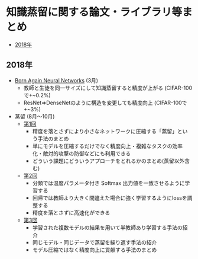# 知識蒸留に関する論文・ライブラリ等まとめ

- [2018年](#2018年)

## 2018年

- [Born Again Neural Networks](https://arxiv.org/abs/1805.04770) (3月)
  - 教師と生徒を同一サイズにして知識蒸留すると精度が上がる (CIFAR-100で+~0.2%)
  - ResNet⇒DenseNetのように構造を変更しても精度向上 (CIFAR-100で+~3%)
- 蒸留 (8月～10月)
  - [第1回](http://ai.deepx.co.jp/2018/08/28/%e8%92%b8%e7%95%99-%e7%ac%ac1%e5%9b%9e/)
    - 精度を落とさずにより小さなネットワークに圧縮する「蒸留」という手法のまとめ
    - 単にモデルを圧縮するだけでなく精度向上・複雑なタスクの効率化・敵対的攻撃の防御などにも利用できる
    - どういう課題にどういうアプローチをとれるかのまとめ(蒸留以外含む)
  - [第2回](http://ai.deepx.co.jp/2018/09/25/%e8%92%b8%e7%95%99-%e7%ac%ac2%e5%9b%9e/)
    - 分類では温度パラメータ付き Softmax 出力値を一致させるように学習する
    - 回帰では教師より大きく間違えた場合に強く学習するようにlossを調整する
    - 精度を落とさずに高速化ができる
  - [第3回](http://ai.deepx.co.jp/2018/10/15/%e8%92%b8%e7%95%99-%e7%ac%ac3%e5%9b%9e/)
    - 学習された複数モデルの結果を用いて半教師あり学習する手法の紹介
    - 同じモデル・同じデータで蒸留を繰り返す手法の紹介
    - モデル圧縮ではなく精度向上に貢献する手法のまとめ
